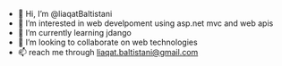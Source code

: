 - 👋 Hi, I’m @liaqatBaltistani
- 👀 I’m interested in web develpoment using asp.net mvc and web apis
- 🌱 I’m currently learning jdango 
- 💞️ I’m looking to collaborate on web technologies 
- 📫 reach me through liaqat.baltistani@gmail.com

<!---
liaqatBaltistani/liaqatBaltistani is a ✨ special ✨ repository because its `README.md` (this file) appears on your GitHub profile.
You can click the Preview link to take a look at your changes.
--->
